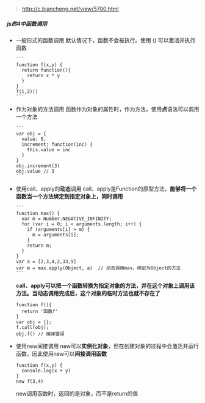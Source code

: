 > http://c.biancheng.net/view/5700.html
##### js的4中函数调用

* 一般形式的函数调用
    默认情况下，函数不会被执行。使用 () 可以激活并执行函数

      ```
      function f(x,y) {
        return function(){
          return x * y
        }
      }
      f(1,2)()
      ```
* 作为对象的方法调用
    函数作为对象的属性时，作为方法，使用**点**语法可以调用一个方法

      ```
      var obj = {
        value: 0,
        increment: function(inc) {
          this.value = inc
        }
      }
      obj.increment(3)
      obj.value // 3
      ```

* 使用call、apply的**动态**调用
    call、apply是Function的原型方法，**能够将一个函数当一个方法绑定到指定对象上，同时调用**

      ```
      function max() {
        var m = Number.NEGATIVE_INFINITY;
        for (var i = 0; i < arguments.length; i++) {
          if (arguments[i] > m) {
            m = arguments[i];
          }
          return m;
        }
      }
      var a = [2,3,4,2,33,9]
      var m = max.apply(Object, a)  // 动态调用max，绑定为Object的方法
      ```
    **call、apply可以把一个函数转换为指定对象的方法，并在这个对象上调用该方法。当动态调用完成后，这个对象的临时方法也就不存在了**
    ```
    function f(){
      return '函数f'
    }
    var obj = {};
    f.call(obj);
    obj.f() // 编译错误
    ```
* 使用new间接调用
    new可以**实例化对象**，但在创建对象的过程中会激活并运行函数。因此使用new可以**间接调用函数**
    ```
    function f(x,y) {
      console.log(x + y)
    }
    new f(3,4)
    ```
    new调用函数时，返回的是对象，而不是return的值
